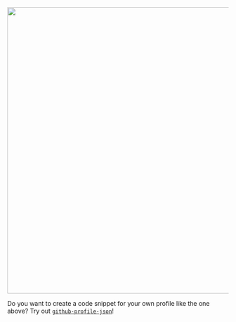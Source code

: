 <a href="https://github.com/ibrahimcaj/github-profile-json">
  <img width="650px" src="https://github-profile-json.vercel.app/?indent=4&theme=rainbow&background=false&viewboxWidth=500&viewboxHeight=210&object={%20%22firstName%22:%20%22ibrahim%22,%20%22age%22:%2018,%20%22email%22:%20%22ibrahimcajlakovic1@gmail.com%22,%20%22skills%22:%20[%20%22backend%22,%20%22react%22,%20%22flutter%22,%20%22mongodb%22%20],%20%22hobbies%22:%20[%20%22design%22,%20%22electronics%22%20]%20}" />
</a>

Do you want to create a code snippet for your own profile like the one above? Try out <a href="https://github.com/ibrahimcaj/github-profile-json"><code>github-profile-json</code></a>!
